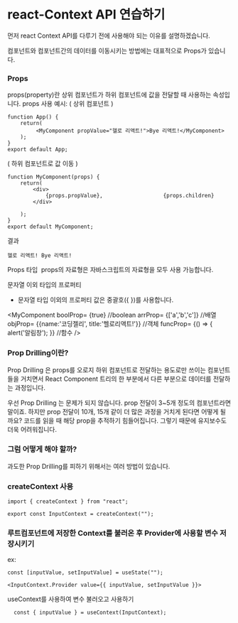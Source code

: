 # react-Context API 연습하기

먼저 react Context API를 다루기 전에 사용해야 되는 이유를 설명하겠습니다.

컴포넌트와 컴포넌트간의 데이터를 이동시키는 방법에는 대표적으로 Props가 있습니다.

### Props
props(property)란 상위 컴포넌트가 하위 컴포넌트에 값을 전달할 때 사용하는 속성입니다.
props 사용 예시:
( 상위 컴포넌트 )
```
function App() {
    return(
         <MyComponent propValue="헬로 리액트!">Bye 리액트!</MyComponent>
    );
}
export default App;
```

( 하위 컴포넌트로 값 이동 )
```
function MyComponent(props) {
    return(
        <div>
            {props.propValue},                   {props.children}
        </div>

    );
}
export default MyComponent;
```
결과
```
헬로 리액트! Bye 리액트!
```

Props 타입 
props의 자료형은 자바스크립트의 자료형을 모두 사용 가능합니다. 

 문자열 이외 타입의 프로퍼티 
- 문자열 타입 이외의 프로퍼티 값은 중괄호({ })를 사용합니다. 

<MyComponent 
	boolProp= {true} //boolean
	arrProp= {['a','b','c']} //배열
	objProp= {{name:'코딩젤리', title:'헬로리액트!'}} //객체
	funcProp= {() => { alert('알림창'); }}  //함수 
/>
### Prop Drilling이란?
Prop Drilling 은 props를 오로지 하위 컴포넌트로 전달하는 용도로만 쓰이는 컴포넌트들을 거치면서 React Component 트리의 한 부분에서 다른 부분으로 데이터를 전달하는 과정입니다.

우선 Prop Drilling 는 문제가 되지 않습니다. prop 전달이 3~5개 정도의 컴포넌트라면 말이죠.
하지만 prop 전달이 10개, 15개 같이 더 많은 과정을 거치게 된다면 어떻게 될까요? 코드를 읽을 때 해당 prop을 추적하기 힘들어집니다.
그렇기 때문에 유지보수도 더욱 어려워집니다.

### 그럼 어떻게 해야 할까?
과도한 Prop Drilling를 피하기 위해서는 여러 방법이 있습니다.


### createContext 사용

```
import { createContext } from "react";

export const InputContext = createContext("");
```

### 루트컴포넌트에 저장한 Context를 불러온 후 Provider에 사용할 변수 저장시키기

ex:

```
const [inputValue, setInputValue] = useState("");

<InputContext.Provider value={{ inputValue, setInputValue }}>
```

useContext를 사용하여 변수 불러오고 사용하기

```
  const { inputValue } = useContext(InputContext);
```
